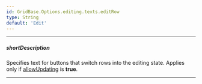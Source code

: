 ```yaml
---
id: GridBase.Options.editing.texts.editRow
type: String
default: 'Edit'
---
```

---
##### shortDescription
Specifies text for buttons that switch rows into the editing state. Applies only if [allowUpdating]({basewidgetpath}/Configuration/editing/#allowUpdating) is **true**.

---
